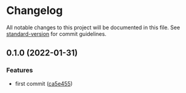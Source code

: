 # Changelog

All notable changes to this project will be documented in this file. See [standard-version](https://github.com/conventional-changelog/standard-version) for commit guidelines.

## 0.1.0 (2022-01-31)


### Features

* first commit ([ca5e455](https://github.com/powerkernel/power-postgresql-client/commit/ca5e45595d09293c44c4308cdd12c492ac677292))
